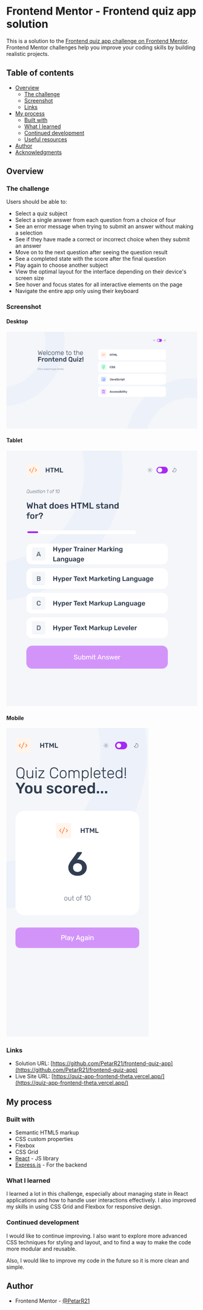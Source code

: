 # Frontend Mentor - Frontend quiz app solution

This is a solution to the [Frontend quiz app challenge on Frontend Mentor](https://www.frontendmentor.io/challenges/frontend-quiz-app-BE7xkzXQnU). Frontend Mentor challenges help you improve your coding skills by building realistic projects.

## Table of contents

- [Overview](#overview)
  - [The challenge](#the-challenge)
  - [Screenshot](#screenshot)
  - [Links](#links)
- [My process](#my-process)
  - [Built with](#built-with)
  - [What I learned](#what-i-learned)
  - [Continued development](#continued-development)
  - [Useful resources](#useful-resources)
- [Author](#author)
- [Acknowledgments](#acknowledgments)

## Overview

### The challenge

Users should be able to:

- Select a quiz subject
- Select a single answer from each question from a choice of four
- See an error message when trying to submit an answer without making a selection
- See if they have made a correct or incorrect choice when they submit an answer
- Move on to the next question after seeing the question result
- See a completed state with the score after the final question
- Play again to choose another subject
- View the optimal layout for the interface depending on their device's screen size
- See hover and focus states for all interactive elements on the page
- Navigate the entire app only using their keyboard

### Screenshot

#### Desktop

![](./solution/desktop.png)

#### Tablet

![](./solution/tablet.png)

#### Mobile

![](./solution/mobile.png)

### Links

- Solution URL: [https://github.com/PetarR21/frontend-quiz-app](https://github.com/PetarR21/frontend-quiz-app)
- Live Site URL: [https://quiz-app-frontend-theta.vercel.app/](https://quiz-app-frontend-theta.vercel.app/)

## My process

### Built with

- Semantic HTML5 markup
- CSS custom properties
- Flexbox
- CSS Grid
- [React](https://reactjs.org/) - JS library
- [Express.js](https://expressjs.com/) - For the backend

### What I learned

I learned a lot in this challenge, especially about managing state in React applications and how to handle user interactions effectively. I also improved my skills in using CSS Grid and Flexbox for responsive design.

### Continued development

I would like to continue improving. I also want to explore more advanced CSS techniques for styling and layout, and to find a way to make the code more modular and reusable.

Also, I would like to improve my code in the future so it is more clean and simple.

## Author

- Frontend Mentor - [@PetarR21](https://www.frontendmentor.io/profile/PetarR21)
